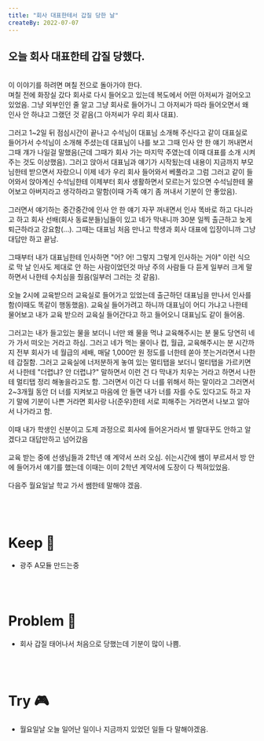 ```yaml
---
title: "회사 대표한테서 갑질 당한 날"
createBy: 2022-07-07
---
```



## 오늘 회사 대표한테 갑질 당했다.
<br>
이 이야기를 하려면 며칠 전으로 돌아가야 한다.
<br>
며칠 전에 화장실 갔다 회사로 다시 들어오고 있는데 복도에서 어떤 아저씨가 걸어오고 있었음. 그냥 외부인인 줄 알고 그냥 회사로 들어가니 그 아저씨가 따라 들어오면서 왜 인사 안 하냐고 그랬던 것 같음(그 아저씨가 우리 회사 대표).
<br>
<br>
그러고 1~2일 뒤 점심시간이 끝나고 수석님이 대표님 소개해 주신다고 같이 대표실로 들어가서 수석님이 소개해 주셨는데 대표님이 나를 보고 그때 인사 안 한 얘기 꺼내면서 그때 걔가 나일걸 말했음(근데 그때가 회사 가는 마지막 주였는데 이때 대표를 소개 시켜주는 것도 이상했음). 그러고 앉아서 대표님과 얘기가 시작됬는데 내용이 지금까지 부모님한테 받으면서 자랐으니 이제 네가 우리 회사 들어와서 베풀라고 그럼 그러고 같이 들어와서 앉아계신 수석님한테 이제부터 회사 생활하면서 모르는거 있으면 수석님한테 물어보고 아버지라고 생각하라고 말함(이때 가족 얘기 좀 꺼내서 기분이 안 좋았음). 
<br>
<br>
그러면서 얘기하는 중간중간에 인사 안 한 얘기 자꾸 꺼내면서 인사 똑바로 하고 다니라고 하고 회사 선배(회사 동료분들)님들이 있고 네가 막내니까 30분 일찍 출근하고 늦게 퇴근하라고 강요함(...). 그때는 대표님 처음 만나고 학생과 회사 대표에 입장이니까 그냥 대답만 하고 끝남.
<br>
<br>
그때부터 내가 대표님한테 인사하면 "어? 어! 그렇지 그렇게 인사하는 거야" 이런 식으로 막 날 인사도 제대로 안 하는 사람이었던것 마냥 주의 사람들 다 듣게 일부러 크게 말하면서 나한테 수치심을 줬음(일부러 그러는 것 같음).
<br>
<br>
오늘 2시에 교육받으러 교육실로 들어가고 있었는데 출근하던 대표님을 만나서 인사를 함(이때도 똑같이 행동했음). 교육실 들어가려고 하니까 대표님이 어디 가냐고 나한테 물어보고 내가 교육 받으러 교육실 들어간다고 하고 들어오니 대표님도 같이 들어옴.
<br>
<br>
그러고는 내가 들고있는 물을 보더니 너만 왜 물을 먹냐 교육해주시는 분 물도 당연히 네가 가서 떠오는 거라고 하심. 그러고 네가 먹는 물이나 컵, 월급, 교육해주시는 분 시간까지 전부 회사가 네 월급의 세배, 매달 1,000만 원 정도를 너한테 쏟아 붓는거라면서 나한테 갑질함.
그러고 교육실에 너저분하게 놓여 있는 멀티탭을 보더니 멀티탭을 가르키면서 나한테 "더렵냐? 안 더렵냐?" 말하면서 이런 건 다 막내가 치우는 거라고 하면서 나한테 멀티탭 정리 해놓을라고도 함. 그러면서 이건 다 너를 위해서 하는 말이라고 그러면서 2~3개월 동안 더 너를 지켜보고 마음에 안 들면 내가 너를 자를 수도 있다고도 하고 자기 말에 기분이 나쁜 거라면 회사랑 나(준우)한테 서로 피해주는 거라면서 나보고 알아서 나가라고 함.
<br>
<br>
이때 내가 학생인 신분이고 도제 과정으로 회사에 들어온거라서 별 말대꾸도 안하고 알겠다고 대답만하고 넘어갔음
<br>
<br>
교육 받는 중에 선생님들과 2학년 얘 계약서 쓰러 오심. 쉬는시간에 쌤이 부르셔서 방 안에 들어가서 얘기를 했는데 이때는 이미 2학년 계약서에 도장이 다 찍혀있었음.
<br>
<br>
다음주 월요일날 학교 가서 쌤한테 말해야 겠음.
<br>
<br>
<br>
<br>


# Keep 💎
- 광주 A모듈 만드는중
<br>
<br>

# Problem 📢
- 회사 갑질 태어나서 처음으로 당했는데 기분이 많이 나쁨.
<br>
<br>

# Try 🎮
- 월요일날 오늘 일어난 일이나 지금까지 있었던 일들 다 말해야겠음.
<br>
<br>